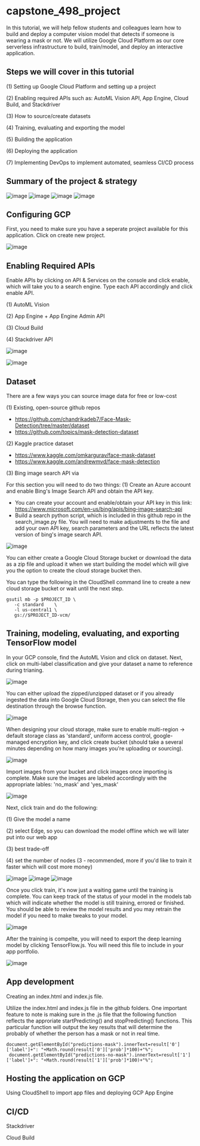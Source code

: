 # capstone_498_project

In this tutorial, we will help fellow students and colleagues learn how to build and deploy a computer vision model that detects if someone is wearing a mask or not. We will utilize Google Cloud Platform as our core serverless infrastructure to build, train/model, and deploy an interactive application.

## Steps we will cover in this tutorial

(1) Setting up Google Cloud Platform and setting up a project

(2) Enabling required APIs such as: AutoML Vision API, App Engine, Cloud Build, and Stackdriver

(3) How to source/create datasets 

(4) Training, evaluating and exporting the model

(5) Building the application

(6) Deploying the application

(7) Implementing DevOps to implement automated, seamless CI/CD process


## Summary of the project & strategy

![image](https://user-images.githubusercontent.com/16366387/120937709-ce7aaa80-c6c3-11eb-990d-c05cf64e40ea.png)
![image](https://user-images.githubusercontent.com/16366387/120937829-9162e800-c6c4-11eb-9285-d5ddf6521b43.png)
![image](https://user-images.githubusercontent.com/16366387/120933094-6a4cec00-c6ad-11eb-939b-15b17e63a83c.png)
![image](https://user-images.githubusercontent.com/16366387/120933104-720c9080-c6ad-11eb-8a63-e992b2072dbc.png)

## Configuring GCP

First, you need to make sure you have a seperate project available for this application. Click on create new project.

![image](https://user-images.githubusercontent.com/16366387/120933681-07108900-c6b0-11eb-9b20-c5926ab0e098.png)


## Enabling Required APIs

Enable APIs by clicking on API & Services on the console and click enable, which will take you to a search engine. Type each API accordingly and click enable API.

(1) AutoML Vision

(2) App Engine + App Engine Admin API

(3) Cloud Build

(4) Stackdriver API

![image](https://user-images.githubusercontent.com/16366387/120934165-0ed12d00-c6b2-11eb-8c33-1651c3e7d650.png)

![image](https://user-images.githubusercontent.com/16366387/120934886-09c1ad00-c6b5-11eb-998a-4a1dee0d3a78.png)

## Dataset

There are a few ways you can source image data for free or low-cost

(1) Existing, open-source github repos
    
* https://github.com/chandrikadeb7/Face-Mask-Detection/tree/master/dataset
* https://github.com/topics/mask-detection-dataset


(2) Kaggle practice dataset

* https://www.kaggle.com/omkargurav/face-mask-dataset
* https://www.kaggle.com/andrewmvd/face-mask-detection

(3) Bing image search API via

For this section you will need to do two things: (1) Create an Azure account and enable Bing's Image Search API and obtain the API key.

* You can create your account and enable/obtain your API key in this link: https://www.microsoft.com/en-us/bing/apis/bing-image-search-api
* Build a search python script, which is included in this github repo in the search_image.py file. You will need to make adjustments to the file and add your own API key, search parameters and the URL reflects the latest version of bing's image search API.

![image](https://user-images.githubusercontent.com/16366387/120934797-9b7cea80-c6b4-11eb-8c14-3a2858bd9cba.png)


You can either create a Google Cloud Storage bucket or download the data as a zip file and upload it when we start building the model which will give you the option to create the cloud storage bucket then.

You can type the following in the CloudShell command line to create a new cloud storage bucket or wait until the next step.

``` 
gsutil mb -p $PROJECT_ID \ 
   -c standard    \
   -l us-central1 \
   gs://$PROJECT_ID-vcm/ 
```

## Training, modeling, evaluating, and exporting TensorFlow model

In your GCP console, find the AutoML Vision and click on dataset. Next, click on multi-label classification and give your dataset a name to reference during trianing.

![image](https://user-images.githubusercontent.com/16366387/120935781-3f689500-c6b9-11eb-915b-ac1fc18a1fe0.png)

You can either upload the zipped/unzipped dataset or if you already ingested the data into Google Cloud Storage, then you can select the file destination through the browse function.

![image](https://user-images.githubusercontent.com/16366387/120935788-4db6b100-c6b9-11eb-840b-a170d0d0eea8.png)

When designing your cloud storage, make sure to enable multi-region -> default storage class as 'standard', uniform access control, google-managed encryption key, and click create bucket (should take a several minutes depending on how many images you're uploading or sourcing).

![image](https://user-images.githubusercontent.com/16366387/120935897-c61d7200-c6b9-11eb-942a-0c97e35c48e0.png)

Import images from your bucket and click images once importing is complete. Make sure the images are labeled accordingly with the appropriate lables: 'no_mask' and 'yes_mask'

![image](https://user-images.githubusercontent.com/16366387/120936467-bf442e80-c6bc-11eb-8fc5-5ee8d6a57e5b.png)

Next, click train and do the following: 

(1) Give the model a name

(2) select Edge, so you can download the model offline which we will later put into our web app

(3) best trade-off

(4) set the number of nodes (3 - recommended, more if you'd like to train it faster which will cost more money)

![image](https://user-images.githubusercontent.com/16366387/120938132-3b8f3f80-c6c6-11eb-81cb-14098b78e740.png)
![image](https://user-images.githubusercontent.com/16366387/120938227-9d4fa980-c6c6-11eb-9da6-10d0ae0aa2d7.png)
![image](https://user-images.githubusercontent.com/16366387/120938268-bbb5a500-c6c6-11eb-9081-65c0444c9f64.png)


Once you click train, it's now just a waiting game until the training is complete. You can keep track of the status of your model in the models tab which will indicate whether the model is still training, errored or finished. You should be able to review the model results and you may retrain the model if you need to make tweaks to your model.

![image](https://user-images.githubusercontent.com/16366387/120936497-eb5faf80-c6bc-11eb-8266-58450ba26993.png)


After the training is compelte, you will need to export the deep learning model by clicking TensorFlow.js. You will need this file to include in your app portfolio.


![image](https://user-images.githubusercontent.com/16366387/120938295-d12acf00-c6c6-11eb-96a2-517965531218.png)

## App development

Creating an index.html and index.js file.

Utilize the index.html and index.js file in the github folders. One important feature to note is making sure in the .js file that the following function reflects the approriate startPredicting() and stopPredicting() functions. This particular function will output the key results that will determine the probably of whether the person has a mask or not in real time.
``` 
document.getElementById("predictions-mask").innerText=result['0']['label']+": "+Math.round(result['0']['prob']*100)+"%";
 document.getElementById("predictions-no-mask").innerText=result['1']['label']+": "+Math.round(result['1']['prob']*100)+"%";
```

## Hosting the application on GCP

Using CloudShell to import app files and deploying GCP App Engine

## CI/CD

Stackdriver

Cloud Build





